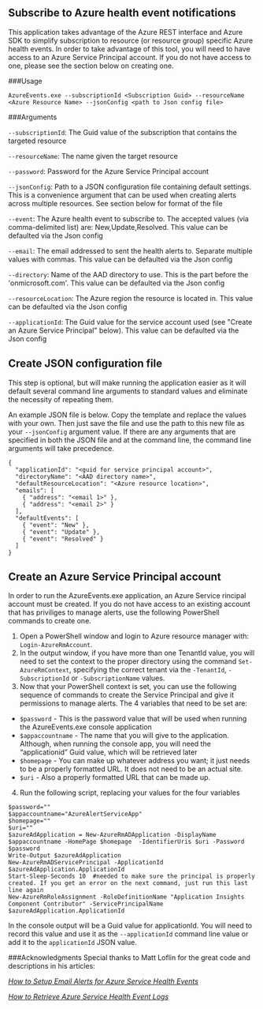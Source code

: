 ## Subscribe to Azure health event notifications
This application takes advantage of the Azure REST interface and Azure SDK to simplify subscription to resource (or resource group) specific Azure health events. 
In order to take advantage of this tool, you will need to have access to an Azure Service Principal account. If you do not have access to one, please see the section below on creating one.



###Usage
```
AzureEvents.exe --subscriptionId <Subscription Guid> --resourceName <Azure Resource Name> --jsonConfig <path to Json config file>
```

###Arguments

`--subscriptionId`: The Guid value of the subscription that contains the targeted resource

`--resourceName`:  The name given the target resource

`--password`: Password for the Azure Service Principal account

`--jsonConfig`: Path to a JSON configuration file containing default settings. This is a convenience argument that can be used when creating alerts across multiple resources. See section below for format of the file

`--event`: The Azure health event to subscribe to. The accepted values (via comma-delimited list) are: New,Update,Resolved. This value can be defaulted via the Json config

`--email`: The email addressed to sent the health alerts to. Separate multiple values with commas. This value can be defaulted via the Json config

`--directory`: Name of the AAD directory to use. This is the part before the 'onmicrosoft.com'. This value can be defaulted via the Json config

`--resourceLocation`: The Azure region the resource is located in. This value can be defaulted via the Json config

 `--applicationId`: The Guid value for the service account used (see "Create an Azure Service Principal" below). This value can be defaulted via the Json config

## Create JSON configuration file

This step is optional, but will make running the application easier as it will default several command line arguments to standard values and eliminate the necessity of repeating them. 

An example JSON file is below. Copy the template and replace the values with your own. Then just save the file and use the path to this new file as your `--jsonConfig` argument value. If there are any arguments that are specified in both the JSON file and at the command line, the command line arguments will take precedence. 
```
{
  "applicationId": "<guid for service principal account>",
  "directoryName": "<AAD directory name>",
  "defaultResourceLocation": "<Azure resource location>",
  "emails": [
    { "address": "<email 1>" },
    { "address": "<email 2>" }
  ],
  "defaultEvents": [
    { "event": "New" },
    { "event": "Update" },
    { "event": "Resolved" }
  ]
}
```

## Create an Azure Service Principal account

In order to run the AzureEvents.exe application, an Azure Service   rincipal account must be created. If you do not have access to an existing account that has priviliges to manage alerts, use the following PowerShell commands to create one. 


1. Open a PowerShell window and login to Azure resource manager with: `Login-AzureRmAccount`.
2. In the output window, if you have more than one TenantId value, you will need to set the context to the proper directory using the command `Set-AzureRmContext`, specifying the correct tenant via the `-TenantId`, `-SubscriptionId` or `-SubscriptionName` values.
3. Now that your PowerShell context is set, you can  use the following sequence of commands to create the Service Principal and give it permissions to manage alerts. 
The 4 variables that need to be set are:
* `$password` - This is the password value that will be used when running the AzureEvents.exe console application
* `$appaccountname` - The name that you will give to the application. Although, when running the console app, you will need the “applicationid” Guid value, which will be  retrieved later
* `$homepage` - You can make up whatever address you want; it just needs to be a properly formatted URL. It does not need to be an actual site. 
* `$uri` - Also a properly formatted URL that can be made up.

 
4. Run the following script, replacing your values for the four variables
```
$password=""
$appaccountname="AzureAlertServiceApp"
$homepage=""
$uri=""
$azureAdApplication = New-AzureRmADApplication -DisplayName $appaccountname -HomePage $homepage  -IdentifierUris $uri -Password $password
Write-Output $azureAdApplication
New-AzureRmADServicePrincipal -ApplicationId $azureAdApplication.ApplicationId 
Start-Sleep-Seconds 10  #needed to make sure the principal is properly created. If you get an error on the next command, just run this last line again
New-AzureRmRoleAssignment -RoleDefinitionName "Application Insights Component Contributor" -ServicePrincipalName $azureAdApplication.ApplicationId 
```

In the console output will be a Guid value for applicationId. You will need to record this value and use it as the `--applicationId` command line value or add it to the `applicationId` JSON value.

 

###Acknowledgments
Special thanks to Matt Loflin for the great code and descriptions in his articles:

[*How to Setup Email Alerts for Azure Service Health Events*](https://code.msdn.microsoft.com/How-To-Setup-Email-Alerts-c26cdc55)

[*How to Retrieve Azure Service Health Event Logs*](https://code.msdn.microsoft.com/How-To-Programmatically-49df487d)